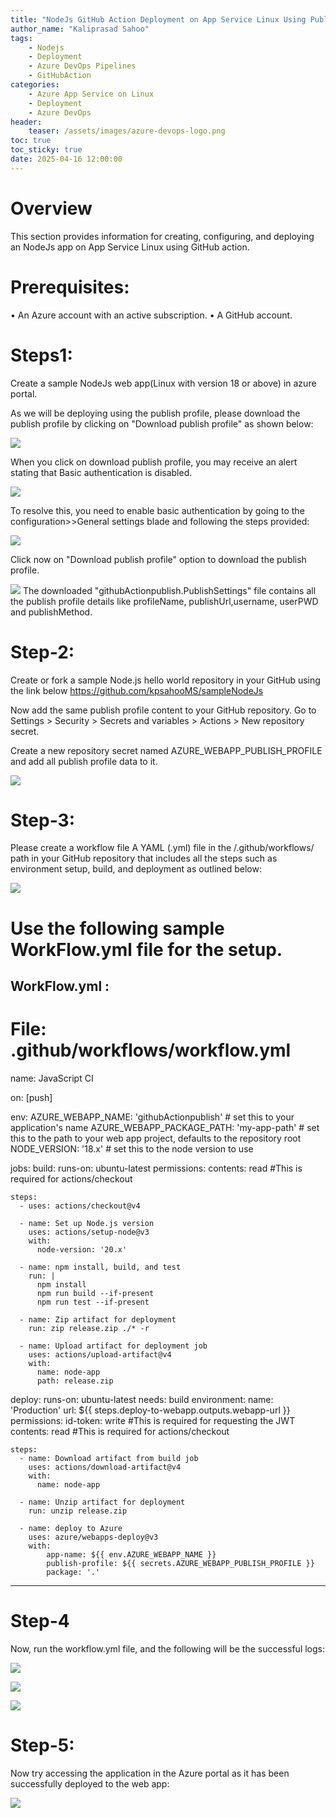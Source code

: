 ```yaml
---
title: "NodeJs GitHub Action Deployment on App Service Linux Using Publish Profile"
author_name: "Kaliprasad Sahoo"
tags:
    - Nodejs
    - Deployment
    - Azure DevOps Pipelines
    - GitHubAction
categories:
    - Azure App Service on Linux
    - Deployment
    - Azure DevOps
header:
    teaser: /assets/images/azure-devops-logo.png
toc: true
toc_sticky: true
date: 2025-04-16 12:00:00
---
```


# Overview

This section provides information for creating, configuring, and deploying an NodeJs app on App Service Linux using GitHub action.

# Prerequisites:
 
•	An Azure account with an active subscription.
•	A GitHub account.

# Steps1:
 
Create a sample NodeJs web app(Linux with version 18 or above) in azure portal.
 
As we will be deploying using the publish profile, please download the publish profile by clicking on "Download publish profile" as shown below:
 
 ![](/media/2025/04/img1.PNG)

When you click on download publish profile, you may receive an alert stating that Basic authentication is disabled. 
 
 ![](/media/2025/04/img2.PNG)
 
To resolve this, you need to enable basic authentication by going to the configuration>>General settings blade and following the steps provided:
 
 ![](/media/2025/04/img3.PNG)
 
Click now on "Download publish profile" option to download the publish profile.
 
 ![](/media/2025/04/img4.PNG)
The downloaded "githubActionpublish.PublishSettings" file contains all the publish profile details like profileName, publishUrl,username, userPWD and publishMethod.
 
# Step-2:
 
Create or fork a sample Node.js hello world repository in your GitHub using the link below
https://github.com/kpsahooMS/sampleNodeJs
 
Now add the same publish profile content to your GitHub repository. Go to Settings > Security > Secrets and variables > Actions > New repository secret.
 
Create a new repository secret named AZURE_WEBAPP_PUBLISH_PROFILE and add all publish profile data to it.
 
 ![](../media/2025/04/img5.PNG)
 
# Step-3:
 
Please create a workflow file  A YAML (.yml) file in the /.github/workflows/ path in your GitHub repository that includes all the steps such as environment setup, build, and deployment as outlined below:
 
 ![](../media/2025/04/img6.PNG)
 
 
# Use the following sample WorkFlow.yml file for the setup.
 
WorkFlow.yml :
------------------------------------------------------------------------------------------------------
 
# File: .github/workflows/workflow.yml
name: JavaScript CI
 
on: [push]
 
env:
  AZURE_WEBAPP_NAME: 'githubActionpublish'   # set this to your application's name
  AZURE_WEBAPP_PACKAGE_PATH: 'my-app-path'      # set this to the path to your web app project, defaults to the repository root
  NODE_VERSION: '18.x'                # set this to the node version to use
 
jobs:
  build:
    runs-on: ubuntu-latest
    permissions:
      contents: read #This is required for actions/checkout
 
    steps:
      - uses: actions/checkout@v4
 
      - name: Set up Node.js version
        uses: actions/setup-node@v3
        with:
          node-version: '20.x'
 
      - name: npm install, build, and test
        run: |
          npm install
          npm run build --if-present
          npm run test --if-present
 
      - name: Zip artifact for deployment
        run: zip release.zip ./* -r
 
      - name: Upload artifact for deployment job
        uses: actions/upload-artifact@v4
        with:
          name: node-app
          path: release.zip          
  deploy:
    runs-on: ubuntu-latest
    needs: build
    environment:
      name: 'Production'
      url: ${{ steps.deploy-to-webapp.outputs.webapp-url }}
    permissions:
      id-token: write #This is required for requesting the JWT
      contents: read #This is required for actions/checkout
 
    steps:
      - name: Download artifact from build job
        uses: actions/download-artifact@v4
        with:
          name: node-app
 
      - name: Unzip artifact for deployment
        run: unzip release.zip
      
      - name: deploy to Azure
        uses: azure/webapps-deploy@v3
        with:
            app-name: ${{ env.AZURE_WEBAPP_NAME }}
            publish-profile: ${{ secrets.AZURE_WEBAPP_PUBLISH_PROFILE }}
            package: '.'
    
--------------------------------------------------------------------------------------------------------------------------------
 
# Step-4
 
Now, run the workflow.yml file, and the following will be the successful logs:
 
 ![](../media/2025/04/img7.PNG)
 
 ![](../media/2025/04/img8.PNG)
 
 ![](../media/2025/04/img9.PNG)

# Step-5:
 
Now try accessing the application in the Azure portal as it has been successfully deployed to the web app:
 
 ![](../media/2025/04/img10.PNG)
 
 
 

